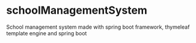 # schoolManagementSystem
School management system made with spring boot framework, thymeleaf template engine and spring boot
